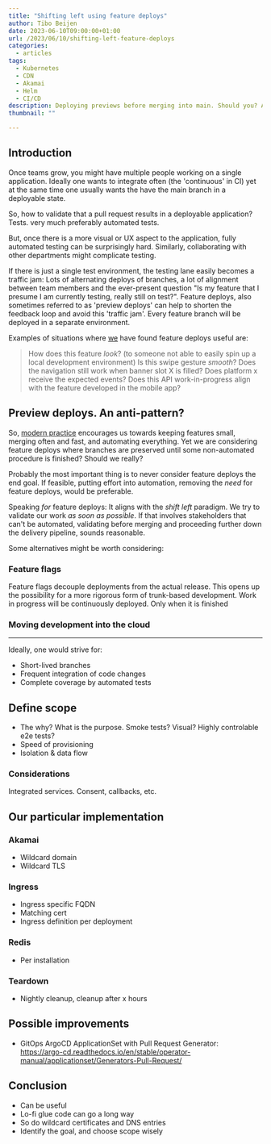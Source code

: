 ```yaml
---
title: "Shifting left using feature deploys"
author: Tibo Beijen
date: 2023-06-10T09:00:00+01:00
url: /2023/06/10/shifting-left-feature-deploys
categories:
  - articles
tags:
  - Kubernetes
  - CDN
  - Akamai
  - Helm
  - CI/CD
description: Deploying previews before merging into main. Should you? And if so, how would you?
thumbnail: ""

---
```

## Introduction

Once teams grow, you might have multiple people working on a single application. Ideally one wants to integrate often (the 'continuous' in CI) yet at the same time one usually wants the have the main branch in a deployable state. 

So, how to validate that a pull request results in a deployable application? Tests. very much preferably automated tests. 

But, once there is a more visual or UX aspect to the application, fully automated testing can be surprisingly hard. Similarly, collaborating with other departments might complicate testing. 

If there is just a single test environment, the testing lane easily becomes a traffic jam: Lots of alternating deploys of branches, a lot of alignment between team members and the ever-present question "Is my feature that I presume I am currently testing, really still on test?". Feature deploys, also sometimes referred to as 'preview deploys' can help to shorten the feedback loop and avoid this 'traffic jam'. Every feature branch will be deployed in a separate environment. 

Examples of situations where [we](NU.nl) have found feature deploys useful are:

> How does this feature _look_? (to someone not able to easily spin up a local development environment)
> Is this swipe gesture _smooth_?
> Does the navigation still work when banner slot X is filled?
> Does platform x receive the expected events?
> Does this API work-in-progress align with the feature developed in the mobile app? 

## Preview deploys. An anti-pattern?

So, [modern practice](https://trunkbaseddevelopment.com/) encourages us towards keeping features small, merging often and fast, and automating everything. Yet we are considering feature deploys where branches are preserved until some non-automated procedure is finished? Should we really?

Probably the most important thing is to never consider feature deploys the end goal. If feasible, putting effort into automation, removing the _need_ for feature deploys, would be preferable.

Speaking _for_ feature deploys: It aligns with the _shift left_ paradigm. We try to validate our work _as soon as possible_. If that involves stakeholders that can't be automated, validating before merging and proceeding further down the delivery pipeline, sounds reasonable.

Some alternatives might be worth considering:

### Feature flags

Feature flags decouple deployments from the actual release. This opens up the possibility for a more rigorous form of trunk-based development. Work in progress will be continuously deployed. Only when it is finished

### Moving development into the cloud


----



Ideally, one would strive for:

* Short-lived branches
* Frequent integration of code changes
* Complete coverage by automated tests


## Define scope

* The why? What is the purpose. Smoke tests? Visual? Highly controlable e2e tests?
* Speed of provisioning
* Isolation & data flow

### Considerations

Integrated services. Consent, callbacks, etc.

## Our particular implementation

### Akamai

* Wildcard domain
* Wildcard TLS

### Ingress

* Ingress specific FQDN
* Matching cert
* Ingress definition per deployment

### Redis 

* Per installation

### Teardown

* Nightly cleanup, cleanup after x hours

## Possible improvements

* GitOps ArgoCD ApplicationSet with Pull  Request Generator: https://argo-cd.readthedocs.io/en/stable/operator-manual/applicationset/Generators-Pull-Request/

## Conclusion

* Can be useful
* Lo-fi glue code can go a long way
* So do wildcard certificates and DNS entries
* Identify the goal, and choose scope wisely




